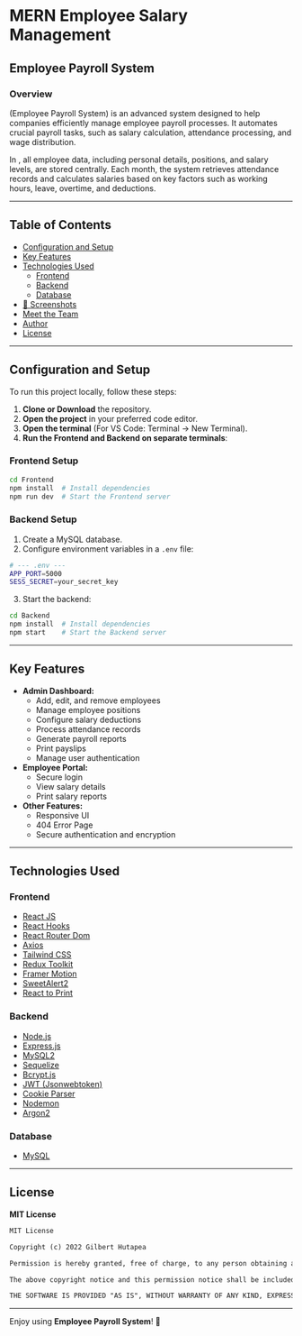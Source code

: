 # MERN Employee Salary Management

## Employee Payroll System

### Overview
 (Employee Payroll System) is an advanced system designed to help companies efficiently manage employee payroll processes. It automates crucial payroll tasks, such as salary calculation, attendance processing, and wage distribution.

In , all employee data, including personal details, positions, and salary levels, are stored centrally. Each month, the system retrieves attendance records and calculates salaries based on key factors such as working hours, leave, overtime, and deductions.

---
## Table of Contents

- [Configuration and Setup](#configuration-and-setup)
- [Key Features](#key-features)
- [Technologies Used](#technologies-used)
  - [Frontend](#frontend)
  - [Backend](#backend)
  - [Database](#database)
- [📸 Screenshots](#screenshots)
- [Meet the Team](#meet-the-team)
- [Author](#author)
- [License](#license)

---

## Configuration and Setup

To run this project locally, follow these steps:

1. **Clone or Download** the repository.
2. **Open the project** in your preferred code editor.
3. **Open the terminal** (For VS Code: Terminal → New Terminal).
4. **Run the Frontend and Backend on separate terminals**:

### Frontend Setup
```sh
cd Frontend
npm install  # Install dependencies
npm run dev  # Start the Frontend server
```

### Backend Setup
1. Create a MySQL database.
2. Configure environment variables in a `.env` file:

```sh
# --- .env ---
APP_PORT=5000
SESS_SECRET=your_secret_key
```

3. Start the backend:

```sh
cd Backend
npm install  # Install dependencies
npm start    # Start the Backend server
```

---

## Key Features
- **Admin Dashboard:**
  - Add, edit, and remove employees
  - Manage employee positions
  - Configure salary deductions
  - Process attendance records
  - Generate payroll reports
  - Print payslips
  - Manage user authentication
- **Employee Portal:**
  - Secure login
  - View salary details
  - Print salary reports
- **Other Features:**
  - Responsive UI
  - 404 Error Page
  - Secure authentication and encryption

---

## Technologies Used

### Frontend
- [React JS](https://www.npmjs.com/package/react)
- [React Hooks](https://reactjs.org/docs/hooks-intro.html)
- [React Router Dom](https://www.npmjs.com/package/react-router-dom)
- [Axios](https://www.npmjs.com/package/axios)
- [Tailwind CSS](https://tailwindcss.com/)
- [Redux Toolkit](https://redux-toolkit.js.org/)
- [Framer Motion](https://www.framer.com/motion/)
- [SweetAlert2](https://sweetalert2.github.io/)
- [React to Print](https://www.npmjs.com/package/react-to-print)

### Backend
- [Node.js](https://nodejs.org/en/)
- [Express.js](https://www.npmjs.com/package/express)
- [MySQL2](https://www.npmjs.com/package/mysql2)
- [Sequelize](https://www.npmjs.com/package/sequelize)
- [Bcrypt.js](https://www.npmjs.com/package/bcryptjs)
- [JWT (Jsonwebtoken)](https://www.npmjs.com/package/jsonwebtoken)
- [Cookie Parser](https://www.npmjs.com/package/cookie-parser)
- [Nodemon](https://www.npmjs.com/package/nodemon)
- [Argon2](https://www.npmjs.com/package/argon2)

### Database
- [MySQL](https://www.mysql.com/)

---





## License

**MIT License**

```txt
MIT License

Copyright (c) 2022 Gilbert Hutapea

Permission is hereby granted, free of charge, to any person obtaining a copy of this software and associated documentation files (the "Software"), to deal in the Software without restriction, including without limitation the rights to use, copy, modify, merge, publish, distribute, sublicense, and/or sell copies of the Software, and to permit persons to whom the Software is furnished to do so, subject to the following conditions:

The above copyright notice and this permission notice shall be included in all copies or substantial portions of the Software.

THE SOFTWARE IS PROVIDED "AS IS", WITHOUT WARRANTY OF ANY KIND, EXPRESS OR IMPLIED, INCLUDING BUT NOT LIMITED TO THE WARRANTIES OF MERCHANTABILITY, FITNESS FOR A PARTICULAR PURPOSE AND NONINFRINGEMENT.
```

---

Enjoy using **Employee Payroll System**! 🚀
